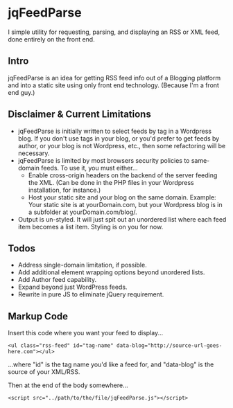 # jqFeedParse
I simple utility for requesting, parsing, and displaying an RSS or XML feed, done entirely on the front end.

## Intro

jqFeedParse is an idea for getting RSS feed info out of a Blogging platform and into a static site using only front end technology. (Because I'm a front end guy.)

## Disclaimer & Current Limitations

- jqFeedParse is initially written to select feeds by tag in a Wordpress blog. If you don't use tags in your blog, or you'd prefer to get feeds by author, or your blog is not Wordpress, etc., then some refactoring will be necessary.
- jqFeedParse is limited by most browsers security policies to same-domain feeds. To use it, you must either...
  - Enable cross-origin headers on the backend of the server feeding the XML. (Can be done in the PHP files in your Wordpress installation, for instance.)
  - Host your static site and your blog on the same domain. Example: Your static site is at yourDomain.com, but your Wordpress blog is in a subfolder at yourDomain.com/blog/.
- Output is un-styled. It will just spit out an unordered list where each feed item becomes a list item. Styling is on you for now.

## Todos

- Address single-domain limitation, if possible.
- Add additional element wrapping options beyond unordered lists.
- Add Author feed capability.
- Expand beyond just WordPress feeds.
- Rewrite in pure JS to eliminate jQuery requirement.

## Markup Code

Insert this code where you want your feed to display...

`<ul class="rss-feed" id="tag-name" data-blog="http://source-url-goes-here.com"></ul>`

...where "id" is the tag name you'd like a feed for, and "data-blog" is the source of your XML/RSS.

Then at the end of the body somewhere...

`<script src="../path/to/the/file/jqFeedParse.js"></script>`
